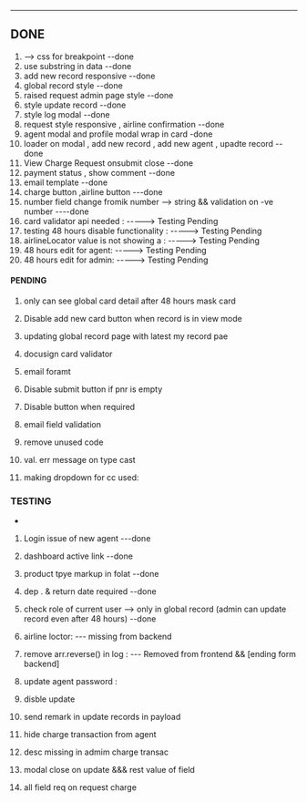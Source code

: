 <!-- https://datastudio.google.com/u/0/reporting/2975876c-76bc-4c5c-9775-74544276471c/page/ElInC -->

---

## DONE

1. --> css for breakpoint --done
2. use substring in data --done
3. add new record responsive --done
4. global record style --done
5. raised request admin page style --done
6. style update record --done
7. style log modal --done
8. request style responsive , airline confirmation --done
9. agent modal and profile modal wrap in card -done
10. loader on modal , add new record , add new agent , upadte record --done
11. View Charge Request onsubmit close --done
12. payment status , show comment --done
13. email template --done
14. charge button ,airline button ---done
15. number field change fromik number --> string && validation on -ve number ----done
16. card validator api needed : -----> Testing Pending
17. testing 48 hours disable functionality : -----> Testing Pending
18. airlineLocator value is not showing a : -----> Testing Pending
19. 48 hours edit for agent: -----> Testing Pending
20. 48 hours edit for admin: -----> Testing Pending

#### PENDING

1. only can see global card detail after 48 hours mask card
2. Disable add new card button when record is in view mode
3. updating global record page with latest my record pae
4. docusign card validator
5. email foramt
6. Disable submit button if pnr is empty
7. Disable button when required
8. email field validation
9. remove unused code
10. val. err message on type cast

11. making dropdown for cc used:

### TESTING

-

1. Login issue of new agent ---done
2. dashboard active link --done
3. product tpye markup in folat --done
4. dep . & return date required --done
5. check role of current user --> only in global record (admin can update record even after 48 hours) --done

6. airline loctor: --- missing from backend
7. remove arr.reverse() in log : --- Removed from frontend && [ending form backend]
8. update agent password :

9. disble update

10. send remark in update records in payload
11. hide charge transaction from agent
12. desc missing in admim charge transac
13. modal close on update &&& rest value of field
14. all field req on request charge
